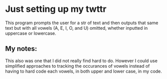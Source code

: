 # Just setting up my twttr
This program  prompts the user for a str of text and then outputs that same text but with all vowels (A, E, I, O, and U) omitted, whether inputted in uppercase or lowercase.

## My notes:
This also was one that I did not really find hard to do. However I could use simplified approaches to tracking the occurances of vowels instead of having to hard code each vowels, in both upper and lower case, in my code. 

